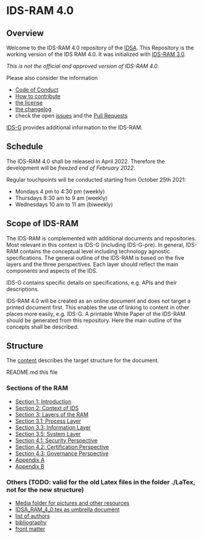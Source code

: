 # IDS-RAM 4.0

## Overview

Welcome to the IDS-RAM 4.0 repository of the [IDSA](../../../idsa). This Repository is the working version of the IDS RAM 4.0. It was initialized with [IDS-RAM 3.0](https://internationaldataspaces.org/download/16630/).

*This is not the official and approved version of IDS-RAM 4.0.*

Please also consider the information
- [Code of Conduct](./CODE_OF_CONDUCT.md)
- [How to contribute](./CONTRIBUTING.md)
- [the license](./LICENSE.md)
- [the changelog](./CHANGELOG.md)
- check the open [issues](https://github.com/International-Data-Spaces-Association/IDS-RAM_4_0/issues) and the [Pull Requests](https://github.com/International-Data-Spaces-Association/IDS-RAM_4_0/pulls)

[IDS-G](https://github.com/International-Data-Spaces-Association/IDS-G) provides additional information to the IDS-RAM.

## Schedule
The IDS-RAM 4.0 shall be released in April 2022. Therefore the development will be *freezed end of February 2022*.

Regular touchpoints will be conducted starting from October 25th 2021:
- Mondays 4 pm to 4:30 pm (weekly)
- Thursdays 8:30 am to 9 am (weekly)
- Wednesdays 10 am to 11 am (biweekly)

## Scope of IDS-RAM

The IDS-RAM is complemented with additional documents and repositories. Most relevant in this context is IDS-G (including IDS-G-pre).
In general, IDS-RAM contains the conceptual level including technology agnostic specifications.
The general outline of the IDS-RAM is based on the five layers and the three perspectives. Each
layer should reflect the main components and aspects of the IDS.

IDS-G contains specific details on specifications, e.g. APIs and their descriptions.

IDS-RAM 4.0 will be created as an online document and does not target a printed document first. This enables the use
of linking to content in other places more easily, e.g. IDS-G. A printable White Paper of the IDS-RAM should be generated
from this repository. Here the main outline of the concepts shall be described.


## Structure

The [content](./content.md) describes the target structure for the document.

README.md this file

### Sections of the RAM
- [Section 1: Introduction](./section1_introduction.tex)
- [Section 2: Context of IDS](./section2_context_of_ids.tex)
- [Section 3: Layers of the RAM ](./section3_layers_of_RAM.tex)
- [Section 3.1: Process Layer](./section3_1_process_layer.tex)
- [Section 3.3: Information Layer](./section3_3_information_layer.tex)
- [Section 3.5: System Layer](./section3_5_system_layer.tex)
- [Section 4.1: Security Perspective](./section4_1_security_perspective.tex)
- [Section 4.2: Certification Perspective](./blob/InitialCertificationPerspective/documentation/4_Perspectives_of_the_Reference_Architecture_Model/4_2_Certification_Perspective/README.md)
- [Section 4.3: Governance Perspective](./section4_3_governance_perspective.tex)
- [Appendix A](./appendix_a_glossary.tex)
- [Appendix B](./appendix_b_profiles.tex)


### Others (TODO: valid for the old Latex files in the folder ./LaTex, not for the new structure)
- [Media folder for pictures and other resources](./media)
- [IDSA_RAM_4_0.tex as umbrella document](./LaTex/IDSA_RAM_4_0.tex)
- [list of authors](./LaTex/authors_contributors.tex)
- [bibliography](./LaTex/bibliography.bib)
- [front matter](./LaTex/editor_contributing_projects.tex)
